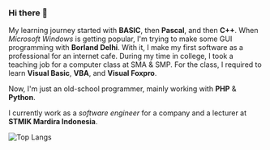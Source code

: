 ### Hi there 👋
My learning journey started with **BASIC**, then **Pascal**, and then **C++**. When _Microsoft Windows_ is getting popular, I'm trying to make some GUI programming with **Borland Delhi**. With it, I make my first software as a professional for an internet cafe.
During my time in college, I took a teaching job for a computer class at SMA & SMP. For the class, I required to learn **Visual Basic**, **VBA**, and **Visual Foxpro**.

Now, I'm just an old-school programmer, mainly working with **PHP** & **Python**.

I currently work as a _software engineer_ for a company and a lecturer at **STMIK Mardira Indonesia**.

![Top Langs](https://github-readme-stats.vercel.app/api/top-langs/?username=pujangga123&layout=compact)
